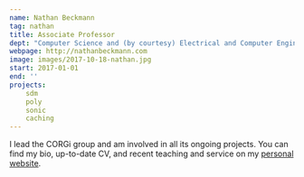 ```yaml
---
name: Nathan Beckmann
tag: nathan
title: Associate Professor
dept: "Computer Science and (by courtesy) Electrical and Computer Engineering"
webpage: http://nathanbeckmann.com
image: images/2017-10-18-nathan.jpg
start: 2017-01-01
end: ''
projects:
    sdm
    poly
    sonic
    caching
---
```


I lead the CORGi group and am involved in all its ongoing projects.
You can find my bio, up-to-date CV, and recent teaching and service
on my [personal website](http://nathanbeckmann.com).

